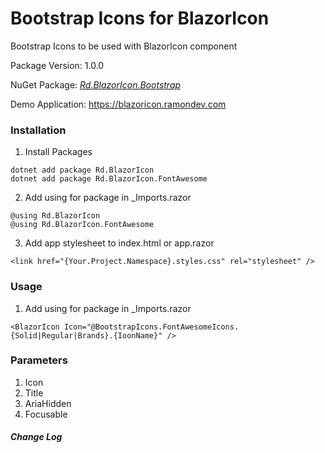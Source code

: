 # Bootstrap Icons for BlazorIcon

Bootstrap Icons to be used with BlazorIcon component

Package Version: 1.0.0

NuGet Package: *[Rd.BlazorIcon.Bootstrap](https://www.nuget.org/packages/Rd.BlazorIcon.FontAwesome)*

Demo Application:  https://blazoricon.ramondev.com


### Installation
1) Install Packages
```
dotnet add package Rd.BlazorIcon
dotnet add package Rd.BlazorIcon.FontAwesome
```
    
2) Add using for package in _Imports.razor
```
@using Rd.BlazorIcon
@using Rd.BlazorIcon.FontAwesome
```

3) Add app stylesheet to index.html or app.razor
```
<link href="{Your.Project.Namespace}.styles.css" rel="stylesheet" />
```

### Usage

1) Add using for package in _Imports.razor
```
<BlazorIcon Icon="@BootstrapIcons.FontAwesomeIcons.{Solid|Regular|Brands}.{IoonName}" />
```

### Parameters

1) Icon
2) Title
3) AriaHidden
4) Focusable


##### Change Log
